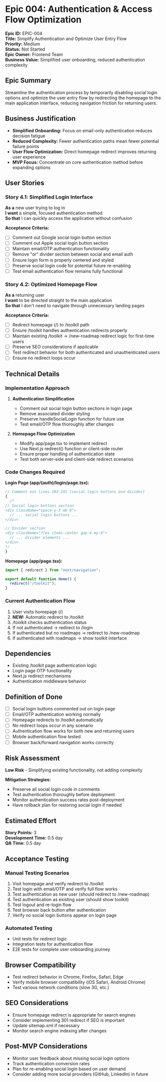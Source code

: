 # Epic 004: Authentication & Access Flow Optimization

**Epic ID:** EPIC-004  
**Title:** Simplify Authentication and Optimize User Entry Flow  
**Priority:** Medium  
**Status:** Not Started  
**Epic Owner:** Frontend Team  
**Business Value:** Simplified user onboarding, reduced authentication complexity

## Epic Summary

Streamline the authentication process by temporarily disabling social login options and optimize the user entry flow by redirecting the homepage to the main application interface, reducing navigation friction for returning users.

## Business Justification

- **Simplified Onboarding:** Focus on email-only authentication reduces decision fatigue
- **Reduced Complexity:** Fewer authentication paths mean fewer potential failure points
- **User Flow Optimization:** Direct homepage redirect improves returning user experience
- **MVP Focus:** Concentrate on core authentication method before expanding options

## User Stories

### Story 4.1: Simplified Login Interface

**As a** new user trying to log in  
**I want** a simple, focused authentication method  
**So that** I can quickly access the application without confusion

**Acceptance Criteria:**

- [ ] Comment out Google social login button section
- [ ] Comment out Apple social login button section
- [ ] Maintain email/OTP authentication functionality
- [ ] Remove "or" divider section between social and email auth
- [ ] Ensure login form is properly centered and styled
- [ ] Preserve social login code for potential future re-enabling
- [ ] Test email authentication flow remains fully functional

### Story 4.2: Optimized Homepage Flow

**As a** returning user  
**I want** to be directed straight to the main application  
**So that** I don't need to navigate through unnecessary landing pages

**Acceptance Criteria:**

- [ ] Redirect homepage (/) to /toolkit path
- [ ] Ensure /toolkit handles authentication redirects properly
- [ ] Maintain existing /toolkit → /new-roadmap redirect logic for first-time users
- [ ] Preserve SEO considerations if applicable
- [ ] Test redirect behavior for both authenticated and unauthenticated users
- [ ] Ensure no redirect loops occur

## Technical Details

### Implementation Approach

1. **Authentication Simplification**
   - Comment out social login button sections in login page
   - Remove associated divider styling
   - Preserve handleSocialLogin function for future use
   - Test email/OTP flow thoroughly after changes

2. **Homepage Flow Optimization**
   - Modify app/page.tsx to implement redirect
   - Use Next.js redirect() function or client-side router
   - Ensure proper handling of authentication state
   - Test both server-side and client-side redirect scenarios

### Code Changes Required

**Login Page (app/(auth)/login/page.tsx):**

```jsx
// Comment out lines 203-241 (social login buttons and divider)
{
  /* 
// Social login buttons section
<div className="space-y-3 mb-8">
  // ... social login buttons ...
</div>

// Divider section  
<div className="flex items-center gap-4 my-8">
  // ... divider elements ...
</div>
*/
}
```

**Homepage (app/page.tsx):**

```jsx
import { redirect } from "next/navigation";

export default function Home() {
  redirect("/toolkit");
}
```

### Current Authentication Flow

1. User visits homepage (/)
2. **NEW:** Automatic redirect to /toolkit
3. /toolkit checks authentication status
4. If not authenticated → redirect to /login
5. If authenticated but no roadmaps → redirect to /new-roadmap
6. If authenticated with roadmaps → show toolkit interface

## Dependencies

- Existing /toolkit page authentication logic
- Login page OTP functionality
- Next.js redirect mechanisms
- Authentication middleware behavior

## Definition of Done

- [ ] Social login buttons commented out on login page
- [ ] Email/OTP authentication working normally
- [ ] Homepage redirects to /toolkit automatically
- [ ] No redirect loops occur in any scenario
- [ ] Authentication flow works for both new and returning users
- [ ] Mobile authentication flow tested
- [ ] Browser back/forward navigation works correctly

## Risk Assessment

**Low Risk** - Simplifying existing functionality, not adding complexity

**Mitigation Strategies:**

- Preserve all social login code in comments
- Test authentication thoroughly before deployment
- Monitor authentication success rates post-deployment
- Have rollback plan for restoring social login if needed

## Estimated Effort

**Story Points:** 3  
**Development Time:** 0.5 day  
**QA Time:** 0.5 day

## Acceptance Testing

### Manual Testing Scenarios

1. Visit homepage and verify redirect to /toolkit
2. Test login with email/OTP and verify full flow works
3. Test authentication as new user (should redirect to /new-roadmap)
4. Test authentication as existing user (should show toolkit)
5. Test logout and re-login flow
6. Test browser back button after authentication
7. Verify no social login buttons appear on login page

### Automated Testing

- Unit tests for redirect logic
- Integration tests for authentication flow
- E2E tests for complete user onboarding journey

## Browser Compatibility

- Test redirect behavior in Chrome, Firefox, Safari, Edge
- Verify mobile browser compatibility (iOS Safari, Android Chrome)
- Test various network conditions (slow 3G, etc.)

## SEO Considerations

- Ensure homepage redirect is appropriate for search engines
- Consider implementing 301 redirect if SEO is important
- Update sitemap.xml if necessary
- Monitor search engine indexing after changes

## Post-MVP Considerations

- Monitor user feedback about missing social login options
- Track authentication conversion rates
- Plan for re-enabling social login based on user demand
- Consider adding more social providers (GitHub, LinkedIn) in future

